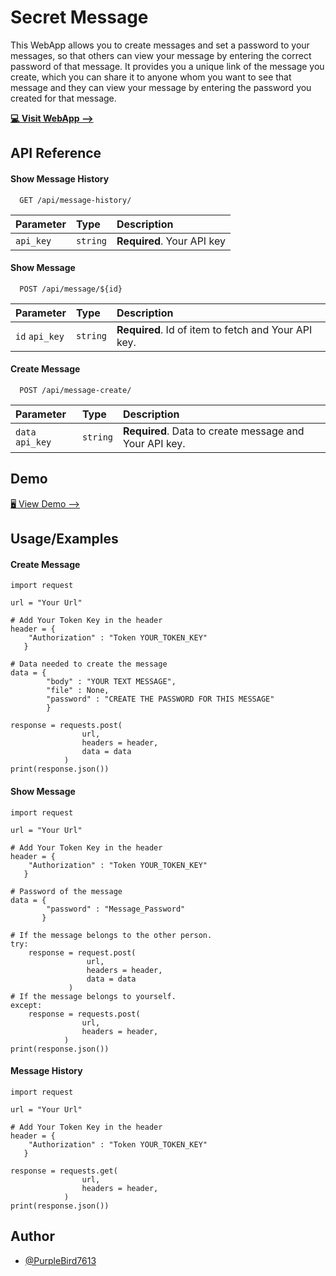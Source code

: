 
# Secret Message

This WebApp allows you to create messages and set a password to your messages, so that others can view your message by entering the correct password of that message.
                     It provides you a unique link of the message you create, which you can share it to anyone whom you want to see that message and they can view your message by entering the password you created for that message.

**[💻 Visit WebApp -->](https://secretmessage.pythonanywhere.com/)**


## API Reference

#### Show Message History

```http
  GET /api/message-history/
```

| Parameter | Type     | Description                |
| :-------- | :------- | :------------------------- |
| `api_key` | `string` | **Required**. Your API key |

#### Show Message

```http
  POST /api/message/${id}
```

| Parameter | Type     | Description                       |
| :-------- | :------- | :-------------------------------- |
| `id`  `api_key` | `string` | **Required**. Id of item to fetch and Your API key. |

#### Create Message

```http
  POST /api/message-create/
```

| Parameter | Type     | Description                       |
| :-------- | :------- | :-------------------------------- |
| `data`  `api_key` | `string` | **Required**. Data to create message and Your API key. |


## Demo

[🖥️ View Demo -->]()


## Usage/Examples

#### Create Message
```
import request

url = "Your Url"

# Add Your Token Key in the header
header = {
    "Authorization" : "Token YOUR_TOKEN_KEY"
   }

# Data needed to create the message
data = {
        "body" : "YOUR TEXT MESSAGE",
        "file" : None,
        "password" : "CREATE THE PASSWORD FOR THIS MESSAGE"
        }

response = requests.post(
                url, 
                headers = header, 
                data = data
            )
print(response.json())
```

#### Show Message
```
import request

url = "Your Url"

# Add Your Token Key in the header
header = {
    "Authorization" : "Token YOUR_TOKEN_KEY"
   }

# Password of the message 
data = {
        "password" : "Message_Password"
       }

# If the message belongs to the other person.
try:
    response = request.post(
                 url,
                 headers = header,
                 data = data
             )
# If the message belongs to yourself.
except:
    response = requests.post(
                url, 
                headers = header, 
            )
print(response.json())
```

#### Message History
```
import request

url = "Your Url"

# Add Your Token Key in the header
header = {
    "Authorization" : "Token YOUR_TOKEN_KEY"
   }

response = requests.get(
                url, 
                headers = header,
            )
print(response.json())
```






## Author

- [@PurpleBird7613](https://github.com/PurpleBird7613)

